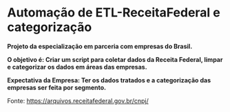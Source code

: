 # Automação de ETL-ReceitaFederal e categorização

**Projeto da especialização em parceria com empresas do Brasil.**  

**O objetivo é: Criar um script para coletar dados da Receita Federal, limpar e categorizar os dados em áreas das empresas.** 

**Expectativa da Empresa: Ter os dados tratados e a categorização das empresas ser feita por segmento.**

Fonte: https://arquivos.receitafederal.gov.br/cnpj/
